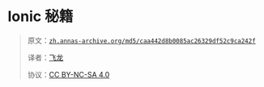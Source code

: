 # Ionic 秘籍

> 原文：[`zh.annas-archive.org/md5/caa442d8b0085ac26329df52c9ca242f`](https://zh.annas-archive.org/md5/caa442d8b0085ac26329df52c9ca242f)
> 
> 译者：[飞龙](https://github.com/wizardforcel)
> 
> 协议：[CC BY-NC-SA 4.0](http://creativecommons.org/licenses/by-nc-sa/4.0/)